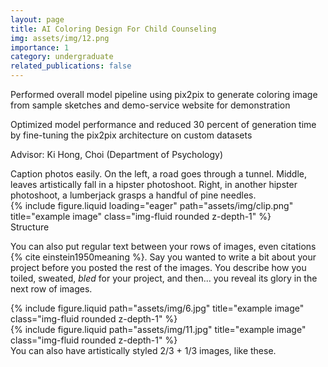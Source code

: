 ```yaml
---
layout: page
title: AI Coloring Design For Child Counseling
img: assets/img/12.png
importance: 1
category: undergraduate
related_publications: false
---
```


Performed overall model pipeline using pix2pix to generate coloring image from sample sketches and demo-service website for demonstration

Optimized model performance and reduced 30 percent of generation time by fine-tuning the pix2pix architecture on custom datasets

Advisor: Ki Hong, Choi (Department of Psychology)

<div class="caption">
    Caption photos easily. On the left, a road goes through a tunnel. Middle, leaves artistically fall in a hipster photoshoot. Right, in another hipster photoshoot, a lumberjack grasps a handful of pine needles.
</div>
<div class="row">
    <div class="col-sm mt-3 mt-md-0">
        {% include figure.liquid loading="eager" path="assets/img/clip.png" title="example image" class="img-fluid rounded z-depth-1" %}
    </div>
</div>
<div class="caption">
    Structure
</div>

You can also put regular text between your rows of images, even citations {% cite einstein1950meaning %}.
Say you wanted to write a bit about your project before you posted the rest of the images.
You describe how you toiled, sweated, _bled_ for your project, and then... you reveal its glory in the next row of images.

<div class="row justify-content-sm-center">
    <div class="col-sm-8 mt-3 mt-md-0">
        {% include figure.liquid path="assets/img/6.jpg" title="example image" class="img-fluid rounded z-depth-1" %}
    </div>
    <div class="col-sm-4 mt-3 mt-md-0">
        {% include figure.liquid path="assets/img/11.jpg" title="example image" class="img-fluid rounded z-depth-1" %}
    </div>
</div>
<div class="caption">
    You can also have artistically styled 2/3 + 1/3 images, like these.
</div>
